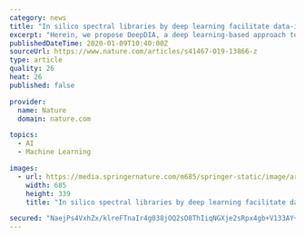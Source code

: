 ```yaml
---
category: news
title: "In silico spectral libraries by deep learning facilitate data-independent acquisition proteomics"
excerpt: "Herein, we propose DeepDIA, a deep learning-based approach to generate in silico spectral libraries for DIA analysis. We demonstrate that the quality of in silico libraries predicted by instrument-specific models using DeepDIA is comparable to that of experimental libraries, and outperforms libraries generated by global models. With peptide ..."
publishedDateTime: 2020-01-09T10:40:00Z
sourceUrl: https://www.nature.com/articles/s41467-019-13866-z
type: article
quality: 26
heat: 26
published: false

provider:
  name: Nature
  domain: nature.com

topics:
  - AI
  - Machine Learning

images:
  - url: https://media.springernature.com/m685/springer-static/image/art%3A10.1038%2Fs41467-019-13866-z/MediaObjects/41467_2019_13866_Fig1_HTML.png
    width: 685
    height: 339
    title: "In silico spectral libraries by deep learning facilitate data-independent acquisition proteomics"

secured: "NaejPs4VxhZx/klreFTnaIr4g038jOQ2sO8ThIiqNGXje2sRpx4gb+V133AY+ogbkf04Et0G0rN4nzYDrRhgokmpAaI4FlDe/qFx+vTwM4dpeCLbBo8OUQPWI5Gc0RkynlZ3fUCNpYFrRtoIrGe/8H+nC80JuZAgOI/5TLVRqyMtIHcTYfII2tXdh+qa+bbR/wTmaC9ii/3+jRM0B583ZI9kvfd5vdrSYknNpOb/1JOvNfX4tIDy9k9gl06Vv65Cpt6oZPRff9xY2FyeYlPwYwXjf9SeKEqq75LyJQ2hre2+7A7eIF8qUGI1hTURXZfV+ptNbKg/Fq1TiPdh36D/OEubMpljagx9KxGib2T+c+CQrWGx3R2ch4YJCsXqENZJ1izNa2nYUXqqszNXdYmXDuud5xMJA4FvhhpDUpO+oukL44g7zc36DjxuZffovFCejmxM/cVa8Gg82FNvGIhq4w==;f+aWsAh2X8NdSkXourgPzg=="
---
```


